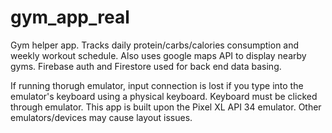 # gym_app_real

Gym helper app. Tracks daily protein/carbs/calories consumption and weekly workout schedule. Also uses google maps API to display nearby gyms. 
Firebase auth and Firestore used for back end data basing. 

If running thorugh emulator, input connection is lost if you type into the emulator's keyboard using a physical keyboard. Keyboard must be clicked through emulator. 
This app is built upon the Pixel XL API 34 emulator. Other emulators/devices may cause layout issues.
